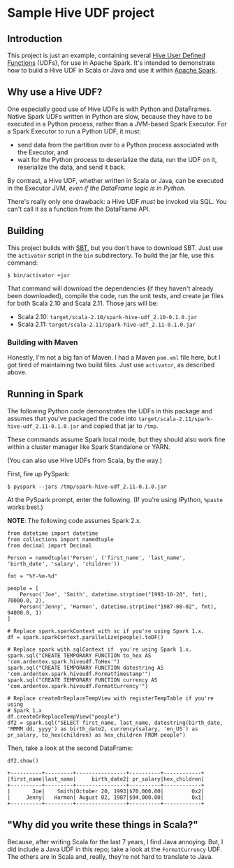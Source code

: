 # Sample Hive UDF project

## Introduction

This project is just an example, containing several
[Hive User Defined Functions][] (UDFs), for use in Apache Spark. It's
intended to demonstrate how to build a Hive UDF in Scala or Java and use it
within [Apache Spark][].

## Why use a Hive UDF?

One especially good use of Hive UDFs is with Python and DataFrames.
Native Spark UDFs written in Python are slow, because they have to be
executed in a Python process, rather than a JVM-based Spark Executor.
For a Spark Executor to run a Python UDF, it must:

* send data from the partition over to a Python process associated with
  the Executor, and
* wait for the Python process to deserialize the data, run the UDF on it,
  reserialize the data, and send it back.

By contrast, a Hive UDF, whether written in Scala or Java, can be executed
in the Executor JVM, _even if the DataFrame logic is in Python_.

There's really only one drawback: a Hive UDF _must_ be invoked via SQL.
You can't call it as a function from the DataFrame API.

## Building

This project builds with [SBT][], but you don't have to download SBT. Just use
the `activator` script in the `bin` subdirectory. To build the jar file, use
this command:

```
$ bin/activator +jar
```

That command will download the dependencies (if they haven't already been
downloaded), compile the code, run the unit tests, and create jar files for
both Scala 2.10 and Scala 2.11. Those jars will be:

* Scala 2.10: `target/scala-2.10/spark-hive-udf_2.10-0.1.0.jar`
* Scala 2.11: `target/scala-2.11/spark-hive-udf_2.11-0.1.0.jar`

### Building with Maven

Honestly, I'm not a big fan of Maven. I had a Maven `pom.xml` file here, but
I got tired of maintaining two build files. Just use `activator`, as described 
above.

## Running in Spark

The following Python code demonstrates the UDFs in this package and assumes
that you've packaged the code into `target/scala-2.11/spark-hive-udf_2.11-0.1.0.jar`
and copied that jar to `/tmp`.

These commands assume Spark local mode, but they should also work fine within
a cluster manager like Spark Standalone or YARN.

(You can also use Hive UDFs from Scala, by the way.)

First, fire up PySpark:

```
$ pyspark --jars /tmp/spark-hive-udf_2.11-0.1.0.jar
```

At the PySpark prompt, enter the following. (If you're using IPython,
`%paste` works best.)

**NOTE**: The following code assumes Spark 2.x.

```
from datetime import datetime
from collections import namedtuple
from decimal import Decimal

Person = namedtuple('Person', ('first_name', 'last_name', 'birth_date', 'salary', 'children'))

fmt = "%Y-%m-%d"

people = [
    Person('Joe', 'Smith', datetime.strptime("1993-10-20", fmt), 70000.0, 2),
    Person('Jenny', 'Harmon', datetime.strptime("1987-08-02", fmt), 94000.0, 1)
]

# Replace spark.sparkContext with sc if you're using Spark 1.x.
df = spark.sparkContext.parallelize(people).toDF()

# Replace spark with sqlContext if  you're using Spark 1.x.
spark.sql("CREATE TEMPORARY FUNCTION to_hex AS 'com.ardentex.spark.hiveudf.ToHex'")
spark.sql("CREATE TEMPORARY FUNCTION datestring AS 'com.ardentex.spark.hiveudf.FormatTimestamp'")
spark.sql("CREATE TEMPORARY FUNCTION currency AS 'com.ardentex.spark.hiveudf.FormatCurrency'")

# Replace createOrReplaceTempView with registerTempTable if you're using
# Spark 1.x
df.createOrReplaceTempView("people")
df2 = spark.sql("SELECT first_name, last_name, datestring(birth_date, 'MMMM dd, yyyy') as birth_date2, currency(salary, 'en_US') as pr_salary, to_hex(children) as hex_children FROM people")
```

Then, take a look at the second DataFrame:

```
df2.show()

+----------+---------+----------------+----------+------------+
|first_name|last_name|     birth_date2| pr_salary|hex_children|
+----------+---------+----------------+----------+------------+
|       Joe|    Smith|October 20, 1993|$70,000.00|         0x2|
|     Jenny|   Harmon| August 02, 1987|$94,000.00|         0x1|
+----------+---------+----------------+----------+------------+
```

## "Why did you write these things in Scala?"

Because, after writing Scala for the last 7 years, I find Java annoying. But,
I did include a Java UDF in this repo; take a look at the `FormatCurrency` UDF. 
The others are in Scala and, really, they're not hard to translate
to Java.

[Hive User Defined Functions]: https://cwiki.apache.org/confluence/display/Hive/LanguageManual+UDF
[Apache Spark]: http://spark.apache.org
[SBT]: http://scala-sbt.org

